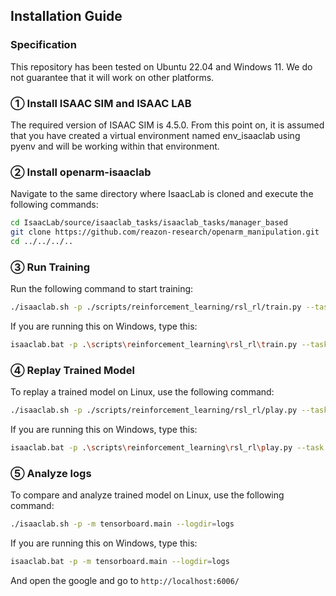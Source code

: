 ## Installation Guide

### Specification
This repository has been tested on Ubuntu 22.04 and Windows 11.
We do not guarantee that it will work on other platforms.

### ① Install ISAAC SIM and ISAAC LAB
The required version of ISAAC SIM is 4.5.0.
From this point on, it is assumed that you have created a virtual environment named env_isaaclab using pyenv and will be working within that environment.

### ② Install openarm-isaaclab
Navigate to the same directory where IsaacLab is cloned and execute the following commands:

```bash
cd IsaacLab/source/isaaclab_tasks/isaaclab_tasks/manager_based
git clone https://github.com/reazon-research/openarm_manipulation.git
cd ../../../..
```

### ③ Run Training
Run the following command to start training:

```bash
./isaaclab.sh -p ./scripts/reinforcement_learning/rsl_rl/train.py --task Isaac-Reach-OpenArm-v1 --headless
```

If you are running this on Windows, type this:
```bash
isaaclab.bat -p .\scripts\reinforcement_learning\rsl_rl\train.py --task Isaac-Reach-OpenArm-v1 --headless
```

### ④ Replay Trained Model
To replay a trained model on Linux, use the following command:

```bash
./isaaclab.sh -p ./scripts/reinforcement_learning/rsl_rl/play.py --task Isaac-Reach-OpenArm-v1 --num_envs 64
```

If you are running this on Windows, type this:
```bash
isaaclab.bat -p .\scripts\reinforcement_learning\rsl_rl\play.py --task Isaac-Reach-OpenArm-v1 --num_envs 64
```

### ⑤ Analyze logs
To compare and analyze trained model on Linux, use the following command:
```bash
./isaaclab.sh -p -m tensorboard.main --logdir=logs
```

If you are running this on Windows, type this:
```bash
isaaclab.bat -p -m tensorboard.main --logdir=logs
```

And open the google and go to `http://localhost:6006/`

